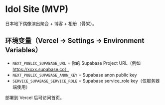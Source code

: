 # Idol Site (MVP)
日本地下偶像演出聚合 + 博客 + 相册（骨架）。

## 环境变量（Vercel -> Settings -> Environment Variables）
- `NEXT_PUBLIC_SUPABASE_URL` = 你的 Supabase Project URL（例如 https://xxxx.supabase.co）
- `NEXT_PUBLIC_SUPABASE_ANON_KEY` = Supabase anon public key
- `SERVICE_SUPABASE_SERVICE_ROLE` = Supabase service_role key（仅服务器端使用）

部署到 Vercel 后可访问首页。
